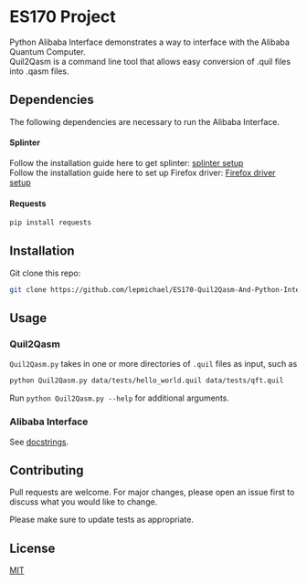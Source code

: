 # ES170 Project

Python Alibaba Interface demonstrates a way to interface with the Alibaba Quantum Computer.  
Quil2Qasm is a command line tool that allows easy conversion of .quil files into .qasm files.

## Dependencies

The following dependencies are necessary to run the Alibaba Interface.

#### Splinter

Follow the installation guide here to get splinter: [splinter setup](https://splinter.readthedocs.io/en/latest/install.html)  
Follow the installation guide here to set up Firefox driver: [Firefox driver setup](https://splinter.readthedocs.io/en/latest/drivers/firefox.html)

#### Requests

```bash
pip install requests
```

## Installation

Git clone this repo:

```bash
git clone https://github.com/lepmichael/ES170-Quil2Qasm-And-Python-Interface.git
```

## Usage

### Quil2Qasm

`Quil2Qasm.py` takes in one or more directories of `.quil` files as input, such as

```bash
python Quil2Qasm.py data/tests/hello_world.quil data/tests/qft.quil
```

Run `python Quil2Qasm.py --help` for additional arguments.

### Alibaba Interface

See [docstrings](https://github.com/lepmichael/ES170-Quil2Qasm-And-Python-Interface/blob/master/Alibaba-Python-Interface.ipynb).


## Contributing
Pull requests are welcome. For major changes, please open an issue first to discuss what you would like to change.

Please make sure to update tests as appropriate.

## License
[MIT](https://choosealicense.com/licenses/mit/)
